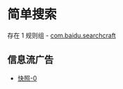 # 简单搜索

存在 1 规则组 - [com.baidu.searchcraft](/src/apps/com.baidu.searchcraft.ts)

## 信息流广告

- [快照-0](https://i.gkd.li/import/13520385)

